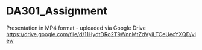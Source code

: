 # DA301_Assignment
Presentation in MP4 format - uploaded via Google Drive
https://drive.google.com/file/d/11HydtDRo2T9WnnMtZdVyiLTCeUecYXQD/view
